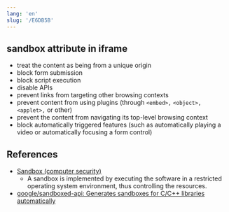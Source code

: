 ```yaml
---
lang: 'en'
slug: '/E6DB5B'
---
```


## sandbox attribute in iframe

- treat the content as being from a unique origin
- block form submission
- block script execution
- disable APIs
- prevent links from targeting other browsing contexts
- prevent content from using plugins (through `<embed>,` `<object>,` `<applet>,` or other)
- prevent the content from navigating its top-level browsing context
- block automatically triggered features (such as automatically playing a video or automatically focusing a form control)

## References

- [Sandbox (computer security)](<https://en.wikipedia.org/wiki/Sandbox_(computer_security)>)
  - A sandbox is implemented by executing the software in a restricted operating system environment, thus controlling the resources.
- [google/sandboxed-api: Generates sandboxes for C/C++ libraries automatically](https://github.com/google/sandboxed-api)
